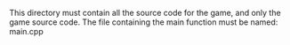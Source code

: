 This directory must contain all the source code for the game, and only the game source code. The file containing the main function must be named: main.cpp
